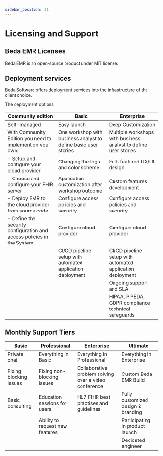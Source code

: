 ```yaml
---
sidebar_position: 21
---
```


# Licensing and Support

## Beda EMR Licenses

Beda EMR is an open-source product under MIT license.

## Deployment services

Beda Software offers deployment services into the infrastructure of the client choice.

The deployment options

| Community edition  | Basic  |  Enterprise |
|---|---|---|
| Self-managed | Easy launch | Deep Customization |
| With Community Edition you need to implement on your own:  | One workshop with business analyst to define basic user stories  |  Multiple workshops with business analyst to define user stories |
| − Setup and configure your cloud provider  |  Changing the logo and color scheme | Full-featured UX/UI design  |
| − Choose and configure your FHIR server  |  Application customization after workshop outcome | Custom features development  |
| − Deploy EMR to the cloud provider from source code | Configure access policies and security | Configure access policies and security |
| − Define the security configuration and access policies in the System | Configure cloud provider | Configure cloud provider |
| | CI/CD pipeline setup with automated application deployment | CI/CD pipeline setup with automated application deployment |
| | | Ongoing support and SLA |
| | | HIPAA, PIPEDA, GDPR compliance technical safeguards |
 
## Monthly Support Tiers

| Basic | Professional | Enterprise | Ultimate |
|---|---|---| --- |
| Private chat  | Everything in Basic | Everything in Professional  | Everything in Enterprise |
|  Fixing blocking issues | Fixing non-blocking issues | Collaborative problem solving over a video conference  | Custom Beda EMR Build |
|  Basic consulting | Education sessions for users | HL7 FHIR best practises and guidelines  | Fully customized design & branding |
| |  Ability to request new features | | Participating in product launch |
| | | | Dedicated engineer |

 

